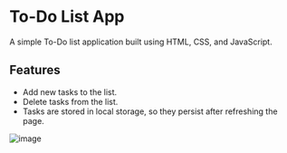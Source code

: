 # To-Do List App

A simple To-Do list application built using HTML, CSS, and JavaScript.
## Features

- Add new tasks to the list.
- Delete tasks from the list.
- Tasks are stored in local storage, so they persist after refreshing the page.





![image](https://github.com/user-attachments/assets/40104d0e-6449-4a7c-b885-7cf1471be713)
